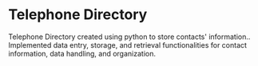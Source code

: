 # Telephone Directory
Telephone Directory created using python to store contacts' information.. Implemented data entry, storage, and retrieval functionalities for contact information, data handling, and organization.
